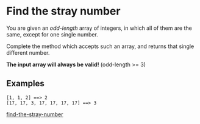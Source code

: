 # Find the stray number

You are given an *odd-length* array of integers, in which all of them are the same, except for one single number.

Complete the method which accepts such an array, and returns that single different number.

**The input array will always be valid!** (odd-length >= 3)

## Examples

```
[1, 1, 2] ==> 2
[17, 17, 3, 17, 17, 17, 17] ==> 3
```


[find-the-stray-number](https://www.codewars.com/kata/57f609022f4d534f05000024)